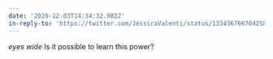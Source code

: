 ```yaml
---
date: '2020-12-03T14:34:32.982Z'
in-reply-to: 'https://twitter.com/JessicaValenti/status/1334367667042586626?s=20'
---
```


*eyes wide* Is it possible to learn this power?
